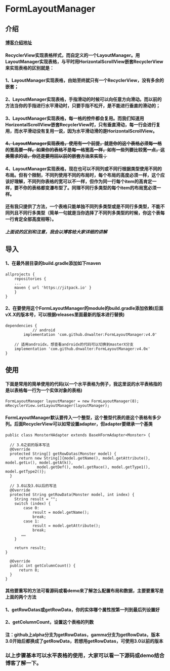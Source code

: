 # FormLayoutManager

## 介绍
#### [博客介绍地址](https://blog.csdn.net/DNWalter/article/details/103744584)
#### RecyclerView实现表格样式，而自定义的一个LayoutManager。用LayoutManager实现表格，与平时用HorizontalScrollView嵌套RecyclerView来实现表格的区别就是：
#### 1、LayoutManager实现表格，由始至终就只有一个RecyclerView，没有多余的嵌套；
#### 2、LayoutManager实现表格，手指滑动的时候可以向任意方向滑动。而以前的方法当你的手指进行水平滑动时，只要手指不松开，是不能进行垂直的滑动的；
#### 3、LayoutManager实现表格，每一格的控件都会复用。而我们知道用HorizontalScrollView嵌套RecyclerView时，只有垂直滑动，每一行会进行复用，而水平滑动没有复用一说，因为水平滑动滑的是HorizontalScrollView。
#### ~~4、LayoutManager实现表格，使用有一个前提，就是你的这个表格必须每一格的宽高要一样。如果你的表格不是每一格宽高一样，如有一些列要比较宽一点，这类需求的话，你还是要用回以前的嵌套方法来实现；~~
#### 4、LayoutManager实现表格，现在也可以不同列或不同行根据类型使用不同的布局。但有个限制，不同列使用不同的布局时，每个布局的高度必须一样，这个应该好理解，不同列你表格的宽可以不一样，但作为同一行每个item的高肯定一样，要不你的表格都变瀑布型了。同理不同行多类型的每个item的布局宽必须一样。
#### 还有我只提供了方法，一个表格只能单独不同列多类型或是不同行多类型，不能不同列且不同行多类型（简单一句就是当你选择了不同列多类型的时候，你这个表每一行肯定全部高度相等）。
#### *上面说的区别和注意，我会以博客给大家详细的讲解*

## 导入
#### 1、在最外层目录的build.gradle添加如下maven
    allprojects {
	    repositories {
    	...
		maven { url 'https://jitpack.io' }
	    }
	}
#### 2、在要使用这个FormLayoutManager的module的build.gradle添加依赖(后面vX.X的版本号，可以根据releases里面最新的版本进行替换)
    dependencies {
                // android
	        implementation 'com.github.dnwalter:FormLayoutManager:v4.0'
		
		// 适用androidx，想查看androidx的代码可以切换到masterX分支
		implementation 'com.github.dnwalter:FormLayoutManager:v4.0x'
	}

## 使用
#### 下面是常用的简单使用的代码(以一个水平表格为例子，我这里说的水平表格指的是以表格每一行为一个实体对象的表格)
    FormLayoutManager layoutManager = new FormLayoutManager(8);
    mRecyclerView.setLayoutManager(layoutManager);
#### FormLayoutManager默认要传入一个整型，这个整型代表的是这个表格有多少列。后面RecyclerView可以如常设置adapter，但adapter要继承一个基类
    public class MonsterHAdapter extends BaseHFormAdapter<Monster> {

      // 3.0之前的版本写法
      @Override
      protected String[] getRowDatas(Monster model) {
          return new String[]{model.getName(), model.getAttribute(), model.getLv(), model.getAtk(),
                  model.getDef(), model.getRace(), model.getType1(), model.getType2()};
      }  
    
      // 3.0以及3.0以后的写法  
      @Override
      protected String getRowData(Monster model, int index) {
        String result = "";
        switch (index) {
            case 0:
                result = model.getName();
                break;
            case 1:
                result = model.getAttribute();
                break;
           ……
        }

        return result;
    }
    
      @Override
      public int getColumnCount() {
          return 8;
      }
    }
#### 其他要重写的方法可看源码或看demo来了解怎么配置布局和数据，主要要重写是上面的两个方法
#### 1、getRowDatas或getRowData，你的实体哪个属性按第一列到最后列设置好
#### 2、getColumnCount，设置这个表格的列数
#### 注：github上alpha分支为getRowDatas，gamma分支为getRowData，版本3.0开始后都换成了getRowData，若想用getRowDatas，可使用3.0以前的版本

### 以上步骤基本可以水平表格的使用，大家可以看一下源码或demo结合博客了解一下。
